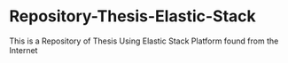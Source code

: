 # Repository-Thesis-Elastic-Stack
This is a Repository of Thesis Using Elastic Stack Platform found from the Internet
